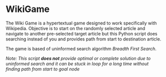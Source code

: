 # WikiGame
The Wiki Game is a hypertextual game designed to work specifically with Wikipedia. Objective is to start on the randomly selected article and navigate to another pre-selected target article but this Python script does searching instead of you and provides path from start to destination article.

The game is based of uninformed search algorithm *Breadth First Search*.

*Note: This script **does not** provide optimal or complete solution due to uninformed search and it can be stuck in loop for a long time without finding path from start to goal node*

